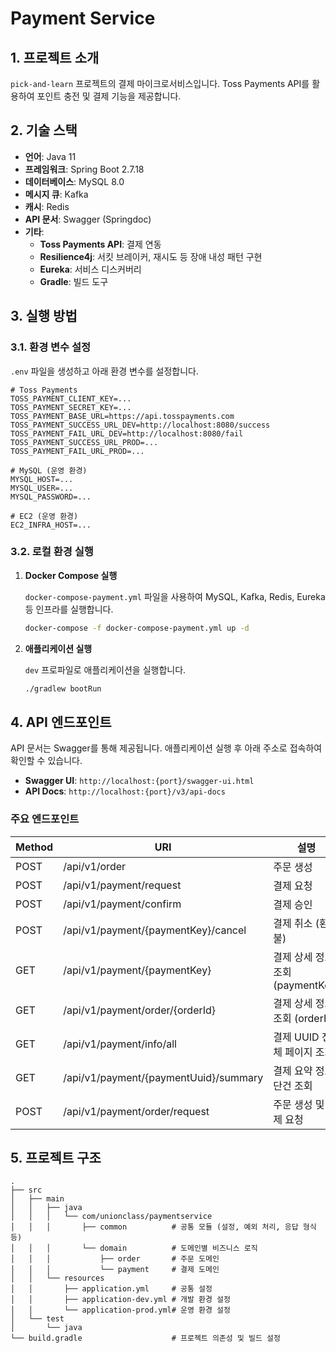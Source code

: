 
# Payment Service

## 1. 프로젝트 소개

`pick-and-learn` 프로젝트의 결제 마이크로서비스입니다. Toss Payments API를 활용하여 포인트 충전 및 결제 기능을 제공합니다.

## 2. 기술 스택

- **언어**: Java 11
- **프레임워크**: Spring Boot 2.7.18
- **데이터베이스**: MySQL 8.0
- **메시지 큐**: Kafka
- **캐시**: Redis
- **API 문서**: Swagger (Springdoc)
- **기타**:
    - **Toss Payments API**: 결제 연동
    - **Resilience4j**: 서킷 브레이커, 재시도 등 장애 내성 패턴 구현
    - **Eureka**: 서비스 디스커버리
    - **Gradle**: 빌드 도구

## 3. 실행 방법

### 3.1. 환경 변수 설정

`.env` 파일을 생성하고 아래 환경 변수를 설정합니다.

```
# Toss Payments
TOSS_PAYMENT_CLIENT_KEY=...
TOSS_PAYMENT_SECRET_KEY=...
TOSS_PAYMENT_BASE_URL=https://api.tosspayments.com
TOSS_PAYMENT_SUCCESS_URL_DEV=http://localhost:8080/success
TOSS_PAYMENT_FAIL_URL_DEV=http://localhost:8080/fail
TOSS_PAYMENT_SUCCESS_URL_PROD=...
TOSS_PAYMENT_FAIL_URL_PROD=...

# MySQL (운영 환경)
MYSQL_HOST=...
MYSQL_USER=...
MYSQL_PASSWORD=...

# EC2 (운영 환경)
EC2_INFRA_HOST=...
```

### 3.2. 로컬 환경 실행

1. **Docker Compose 실행**

   `docker-compose-payment.yml` 파일을 사용하여 MySQL, Kafka, Redis, Eureka 등 인프라를 실행합니다.

   ```bash
   docker-compose -f docker-compose-payment.yml up -d
   ```

2. **애플리케이션 실행**

   `dev` 프로파일로 애플리케이션을 실행합니다.

   ```bash
   ./gradlew bootRun
   ```

## 4. API 엔드포인트

API 문서는 Swagger를 통해 제공됩니다. 애플리케이션 실행 후 아래 주소로 접속하여 확인할 수 있습니다.

- **Swagger UI**: `http://localhost:{port}/swagger-ui.html`
- **API Docs**: `http://localhost:{port}/v3/api-docs`

### 주요 엔드포인트

| Method | URI                               | 설명                           |
| ------ | --------------------------------- | ------------------------------ |
| POST   | /api/v1/order                     | 주문 생성                      |
| POST   | /api/v1/payment/request           | 결제 요청                      |
| POST   | /api/v1/payment/confirm           | 결제 승인                      |
| POST   | /api/v1/payment/{paymentKey}/cancel | 결제 취소 (환불)               |
| GET    | /api/v1/payment/{paymentKey}      | 결제 상세 정보 조회 (paymentKey) |
| GET    | /api/v1/payment/order/{orderId}   | 결제 상세 정보 조회 (orderId)  |
| GET    | /api/v1/payment/info/all          | 결제 UUID 전체 페이지 조회     |
| GET    | /api/v1/payment/{paymentUuid}/summary | 결제 요약 정보 단건 조회       |
| POST   | /api/v1/payment/order/request     | 주문 생성 및 결제 요청         |

## 5. 프로젝트 구조

```
.
├── src
│   ├── main
│   │   ├── java
│   │   │   └── com/unionclass/paymentservice
│   │   │       ├── common          # 공통 모듈 (설정, 예외 처리, 응답 형식 등)
│   │   │       └── domain          # 도메인별 비즈니스 로직
│   │   │           ├── order       # 주문 도메인
│   │   │           └── payment     # 결제 도메인
│   │   └── resources
│   │       ├── application.yml     # 공통 설정
│   │       ├── application-dev.yml # 개발 환경 설정
│   │       └── application-prod.yml# 운영 환경 설정
│   └── test
│       └── java
└── build.gradle                    # 프로젝트 의존성 및 빌드 설정
```

